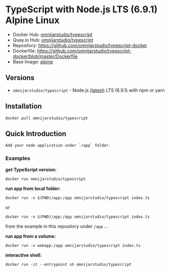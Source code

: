 # TypeScript with Node.js LTS (6.9.1) Alpine Linux

- Docker Hub: [omnijarstudio/typescript](https://hub.docker.com/r/omnijarstudio/typescript/)
- Quay.io Hub: [omnijarstudio/typescript](https://quay.io/omnijarstudio/typescript)
- Repository: <https://github.com/omnijarstudio/typescript-docker>
- Dockerfile: <https://github.com/omnijarstudio/typescript-docker/blob/master/Dockerfile>
- Base Image: [alpine](https://hub.docker.com/_/alpine/)

## Versions

- `omnijarstudio/typescript` - Node.js [(latest)](https://github.com/omnijarstudio/typescript-docker/) LTS (6.9.1) with npm or yarn

## Installation

`docker pull omnijarstudio/typescript`

## Quick Introduction

    Add your node application under `/app` folder.

### Examples

**get TypeScript version:**

`docker run omnijarstudio/typescript`

**run app from local folder:**

`docker run -v $(PWD)/app:/app omnijarstudio/typescript index.ts`

or

`docker run -v $(PWD)/app:/app omnijarstudio/typescript index.ts`

from the example in this repository under `/app` ...

**run app from a volume:**

`docker run -v webapp:/app omnijarstudio/typescript index.ts`

**interactive shell:**

`docker run -it --entrypoint sh omnijarstudio/typescript`
